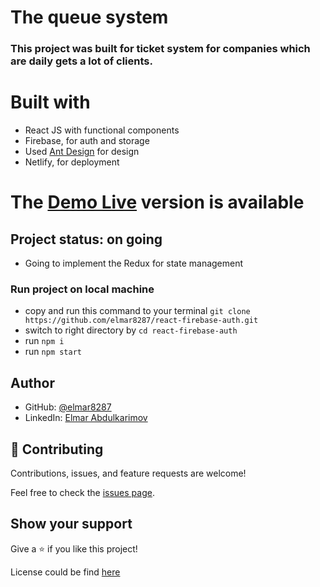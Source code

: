 # The queue system


### This project was built for ticket system for companies which are daily gets a lot of clients.

# Built with

- React JS with functional components
- Firebase, for auth and storage
- Used [Ant Design](https://ant.design/) for design
- Netlify, for deployment
  

# The [Demo Live](https://luminous-narwhal-a4c163.netlify.app/) version is available
<!-- <img width="848" alt="Screen Shot 2022-09-02 at 16 11 13" src="https://user-images.githubusercontent.com/49064106/188140193-ddaf8669-70da-4d28-9c7c-04f90c4704ea.png"> -->


## Project status: on going

- Going to implement the Redux for state management

### Run project on local machine

- copy and run this command to your terminal `git clone https://github.com/elmar8287/react-firebase-auth.git`
- switch to right directory by `cd react-firebase-auth`
- run `npm i`
- run `npm start`

## Author

- GitHub: [@elmar8287](https://github.com/elmar8287)
- LinkedIn: [Elmar Abdulkarimov](https://www.linkedin.com/in/elmar.abdulkarimov/)

## 🤝 Contributing

Contributions, issues, and feature requests are welcome!

Feel free to check the [issues page](https://github.com/elmar8287/react-firebase-auth/issues).

## Show your support

Give a ⭐️ if you like this project!

License could be find [here](https://github.com/elmar8287/react-firebase-auth/blob/dev/LICENSE)
